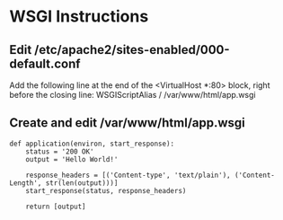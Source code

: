 # WSGI Instructions

## Edit /etc/apache2/sites-enabled/000-default.conf
Add the following line at the end of the <VirtualHost *:80> block, right before the closing </VirtualHost> line: WSGIScriptAlias / /var/www/html/app.wsgi

## Create and edit /var/www/html/app.wsgi
```
def application(environ, start_response):
    status = '200 OK'
    output = 'Hello World!'

    response_headers = [('Content-type', 'text/plain'), ('Content-Length', str(len(output)))]
    start_response(status, response_headers)

    return [output]
```
